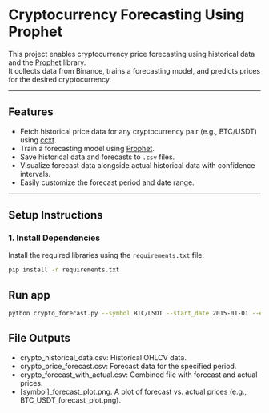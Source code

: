 # Cryptocurrency Forecasting Using Prophet

This project enables cryptocurrency price forecasting using historical data and the [Prophet](https://facebook.github.io/prophet/) library.  
It collects data from Binance, trains a forecasting model, and predicts prices for the desired cryptocurrency.

---

## **Features**
- Fetch historical price data for any cryptocurrency pair (e.g., BTC/USDT) using [ccxt](https://github.com/ccxt/ccxt).
- Train a forecasting model using [Prophet](https://facebook.github.io/prophet/).
- Save historical data and forecasts to `.csv` files.
- Visualize forecast data alongside actual historical data with confidence intervals.
- Easily customize the forecast period and date range.

---

## **Setup Instructions**

### 1. **Install Dependencies**
Install the required libraries using the `requirements.txt` file:
```bash
pip install -r requirements.txt
```

## **Run app**

```bash
python crypto_forecast.py --symbol BTC/USDT --start_date 2015-01-01 --end_date 2023-12-31 --forecast_days 365
```

## **File Outputs**

- crypto_historical_data.csv: Historical OHLCV data.
- crypto_price_forecast.csv: Forecast data for the specified period.
- crypto_forecast_with_actual.csv: Combined file with forecast and actual prices.
- [symbol]_forecast_plot.png: A plot of forecast vs. actual prices (e.g., BTC_USDT_forecast_plot.png).